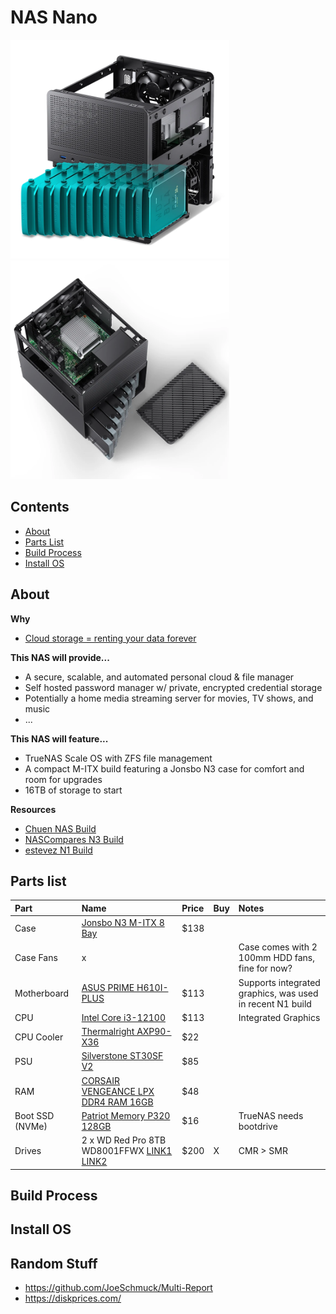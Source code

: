 # NAS Nano
<div>
  <img src="./assets/n3case.webp" width="350">
  <img src="./assets/n3case2.webp" width="350">
</div>

## Contents
- [About](#about)
- [Parts List](#parts-list)
- [Build Process](#build-process)
- [Install OS](#install-os)

## About
**Why**
- [Cloud storage = renting your data forever](https://www.google.com/aclk?sa=L&ai=DChsSEwjd8rWKtsOPAxWzM0QIHaI0EUMYACICCAEQABoCZHo&ae=2&co=1&ase=2&gclid=CjwKCAjwlOrFBhBaEiwAw4bYDVFJtEVmHAiWWus9C_fR6T9uFj8nsmqRqwuAlSRycUebBu9VIe9daxoCo-wQAvD_BwE&cid=CAASJeRoM32ydEo4Mj6KEJXtGzYshves0OKPl_nKTWlpffLx7Kn6RNc&cce=2&category=acrcp_v1_71&sig=AOD64_38ICUXGpzQKsSPhOBgZoR0--2NYw&q&nis=4&adurl&ved=2ahUKEwjV5LCKtsOPAxXfOkQIHXtSJNYQ0Qx6BAgLEAE)

**This NAS will provide...**
- A secure, scalable, and automated personal cloud & file manager
- Self hosted password manager w/ private, encrypted credential storage
- Potentially a home media streaming server for movies, TV shows, and music
- ...

**This NAS will feature...**
- TrueNAS Scale OS with ZFS file management
- A compact M-ITX build featuring a Jonsbo N3 case for comfort and room for upgrades
- 16TB of storage to start

**Resources**
- [Chuen NAS Build](https://www.youtube.com/watch?v=XXKppFyHtHk&ab_channel=ChuenL)
- [NASCompares N3 Build](https://www.youtube.com/watch?v=GNMtmUOCtwI&t=12s&ab_channel=NASCompares)
- [estevez N1 Build](https://www.reddit.com/r/HomeServer/comments/1l32zlv/i_built_a_nas/)

## Parts list
| Part | Name | Price | Buy | Notes |
|:-|:-|:-| :-| :-|
| Case | [Jonsbo N3 M-ITX 8 Bay](https://www.aliexpress.us/item/3256807958591638.html?spm=a2g0o.productlist.main.7.3c832b35XVtyJe&algo_pvid=1d325cdf-4ba8-400a-84b9-69d2097176e5&algo_exp_id=1d325cdf-4ba8-400a-84b9-69d2097176e5-6&pdp_ext_f=%7B%22order%22%3A%22431%22%2C%22eval%22%3A%221%22%2C%22orig_sl_item_id%22%3A%221005008144906390%22%2C%22orig_item_id%22%3A%221005007766707622%22%7D&pdp_npi=6%40dis%21USD%21275.17%21137.58%21%21%211952.98%21976.49%21%402102f0cc17571158551874876e214e%2112000043981297615%21sea%21US%212778608228%21X%211%210%21n_tag%3A-29919%3Bd%3Afbf213be%3Bm03_new_user%3A-29895&curPageLogUid=1esqV2X62dfx&utparam-url=scene%3Asearch%7Cquery_from%3A%7Cx_object_id%3A1005008144906390%7C_p_origin_prod%3A1005007766707622) | $138 | | |
| Case Fans | x | | | Case comes with 2 100mm HDD fans, fine for now? |
| Motherboard | [ASUS PRIME H610I-PLUS](https://www.amazon.com/ASUS-PRIME-H610I-PLUS-Motherboard-Mono-out/dp/B09XJQTQN1/ref=sr_1_1?crid=39LFB6UCM3GCK&dib=eyJ2IjoiMSJ9.j5Yw_YU_zxnkaY91q09RsHWbfm3Dc-OPQGDl6mrRyl_JdVGAwkv2iUwS6dwA3FquI-C9iFzxonZY4tLWnU1sCE2tbEmq15Ns-1hla7ofxlwtAc584sTed-xa09f0VD95MZ9pJVmPCRZnbf_y400H3GVYSbV65BRfHH-KWxyIbfciQDOiBUDopUSTR6ncrNVtL217hJsHatmIG1v4xa8kE_zFAnpq9O_uaoUClqV2Yxc.lmpkfZYz1GM-BCjJaZDZRUe11p3htWNurU-Bs4gRydc&dib_tag=se&keywords=ASUS+PRIME+H610I-PLUS+4+SATA&qid=1757113365&sprefix=asus+prime+h610i-plus+4+sata%2Caps%2C258&sr=8-1&ufe=app_do%3Aamzn1.fos.9fe8cbfa-bf43-43d1-a707-3f4e65a4b666) | $113 | | Supports integrated graphics, was used in recent N1 build |
| CPU | [Intel Core i3-12100](https://www.amazon.com/Intel-i3-12100-processor-Smart-Cache/dp/B09MDDX29R/ref=sr_1_3?crid=VCI3OZH2R0XV&dib=eyJ2IjoiMSJ9.G3NIyd_6HxgOi6kw6q1AcuFwScruZosK9m2UwhFG3Tv5OWRTDSPFpB5N-RX0sKWmi-pfKa39uzn6_QbaaqTJxE19WNHvT_Mpw0UnK4G7Z4d7RWM8w9fRpDAkPCeFrWlxeo9CwRaeeKGrtDEjHEyaETuZY_e1NXPkf2vUGqQBeKL8aaZwXS4ts8NqRdp2CNyJzq6sva1ipjXGxQzVFgJUSLd_p4eZfdh0p2Iw1ZtIS9g.ADnepAn8CNcbezIsCdLU6AYmxReb8z2S9Mj3bRmiMbo&dib_tag=se&keywords=Intel+Core+i3-12100&qid=1757112340&sprefix=intel+core+i3-12100%2Caps%2C186&sr=8-3&ufe=app_do%3Aamzn1.fos.9fe8cbfa-bf43-43d1-a707-3f4e65a4b666) | $113 | | Integrated Graphics |
| CPU Cooler | [Thermalright AXP90-X36](https://www.amazon.com/Thermalright-AXP90-X36-Profile-TL-9015B-Technology/dp/B0BV13553F/ref=sr_1_1?crid=2WPZAJM7R9Y8I&dib=eyJ2IjoiMSJ9.EJ6_Bgwjl26mAly-twZHMp9hwdToK0RTxw1kS7ManW-FtfsY6kYpB291Cq2gViSYM-XRyTwHgJHGY_fTeqLfx8_bYQRnZ9bSrbt7cWp52IWnW_giq9JXj8bZkA-YhLRZCioY0QMeAgbUdKvhYwipZlXFv_VY2Qub1pmkuVoy1yoPdABNVdLVD-yNP8CGjroFdeUnhwllq2qneoWwlGcu0WA1i2BYMpkk0S_ZmFVnJo8.yuRaCBWl4eeW3IqxX_Xr3Zt0DSTQr_MJqvcGdsTf19k&dib_tag=se&keywords=Thermalright%2BAXP90%2BSeries&qid=1757118654&sprefix=thermalright%2Baxp90%2Bseries%2Caps%2C163&sr=8-1&th=1) | $22 | |
| PSU | [Silverstone ST30SF V2](https://www.amazon.com/SilverStone-Technology-Factor-Bronze-ST30SF-V2-USA/dp/B07WM92Y4T/ref=sr_1_1?crid=1WPJEHYLYS1G4&dib=eyJ2IjoiMSJ9.VFgvDPRfuKDKCIRoSw_7eIU9uQgc5627dAD6TPHOLAS-4FMeSckLxvbDW_oCOjX-eNYRz-xJBZEAJqCGb5ozUvuLzBOxCGgN-e8IP4INs_feYTFmTpzk8I_JHjlpgVUHuudeoGOpnUW4P6u-wJB-m1PbmhqF-Yr9TNyQEJd6S-jFpx-0TlYqAZptK3wgkHxWyEVK28-KSCoSpS8GDU1rz6nhgVfTKoTcGdI4uEzF7GI.XquHhXNeoGobmuUla0lkO789cqii8gOiSqN97E_pJj8&dib_tag=se&keywords=SilverStone%2BST30SF-V2%2B300%2BW%2BSFX%2B(80%2BPLUS%2BBronze)&qid=1757112835&sprefix=fsp%2B550w%2Bsfx%2Bdagger%2Bpro%2Caps%2C361&sr=8-1&th=1) | $85 | |
| RAM | [CORSAIR VENGEANCE LPX DDR4 RAM 16GB](https://www.amazon.com/Corsair-VENGEANCE-3200MHz-Compatible-Computer/dp/B07RS1G6XW/ref=sr_1_2?crid=2CM7ENCFBYJK9&dib=eyJ2IjoiMSJ9.r1s1DniWVhlIH3HskYkjTaqH5po_p3BXDUHGO-2i_tduc8r5oqUrBmGJC059ZYvruoy5qR7zhiilht-ucMg5TKLT-JbMmmxGF8niXOOKaupYGMl9ZhGlQQ7FAgg_PJPW8TWbF9EEEJP06_rpmZiIW5I7fF38gIW9pa2rvYN8W2xN0uGt9bGc-gczxby5UL19nX7GOYoZiEIowKXWNwkYZgl2MWzy6jn1cyJAMBb5YLA.X_N4GfgtiovvUFdPnNWs9LsJMRRWKBb4TWwTIiYGUg0&dib_tag=se&keywords=Corsair+Vengeance+LPX+DDR4-3200&qid=1757116381&sprefix=corsair+vengeance+lpx+ddr4-3200%2Caps%2C282&sr=8-2) | $48 | |
| Boot SSD (NVMe) | [Patriot Memory P320 128GB](https://www.amazon.com/Patriot-P320-128GB-Internal-SSD/dp/B0D4RD18YV/ref=sr_1_5?crid=30SJVP6YUOR0A&dib=eyJ2IjoiMSJ9.AuUdwiEvQjxl6-O8arMSRacmYP7Epn806LGyiSjFukJgfQUERhsVN4_Gdhsp3klDYhOKq1008zC_Cvzyz3qAYbswYte14GiLjX4-Bkk6E3Yef9vE37FoJylB5Nab5McxiFoJ-wcq5Lhw_w2QoSeYmEusbpuElEDBgzXtkxfXf-f_ecav4KwL2M0X1DJzsg4YA2lcIGdlB0voP0UUEi-TKVF1kq2_SbXuzxc0OvocEfU.wNcctVda978FTY9JJpOIJ5is31RWr1gUgZ0Q5OrZBgE&dib_tag=se&keywords=nvme%2Bssd&qid=1757120200&sprefix=nvme%2Bssd%2Caps%2C234&sr=8-5&th=1) | $16 |  | TrueNAS needs bootdrive |
| Drives | 2 x WD Red Pro 8TB WD8001FFWX [LINK1](https://www.ebay.com/itm/267217302405) [LINK2](https://www.ebay.com/itm/286707247051) | $200 | X | CMR > SMR |

## Build Process 
<!-- <p>Install the controller / OLED bases, reset button, trrs jack, controller, and oled.</p> -->
<!-- <p>For the controller use the gold pins and for the OLED use 0.5mm copper wire</p> -->
<!-- <img src="./assets/topcomponents.jpg" width="300" /> -->

## Install OS
<!-- <a href="https://config.qmk.fm/#/crkbd/rev1/LAYOUT_split_3x6_3">QMK Configurator</a> -->
<!-- <p>Select keyoard, change layout if desired, and download firmware.</p> -->
<!-- <a href="https://config.qmk.fm/#/crkbd/rev1/LAYOUT_split_3x6_3">QMK Toolbox</a> -->
<!-- <p>Download software (windows or mac), hit reset button, flash.</p> -->
<!-- <p>Unplug, plug in other half, hit reset button, flash.</p> -->
<!-- <p>Done!</p> -->
<!-- <img src="./assets/firmware.jpg" width="300" /> -->

## Random Stuff
- https://github.com/JoeSchmuck/Multi-Report
- https://diskprices.com/
